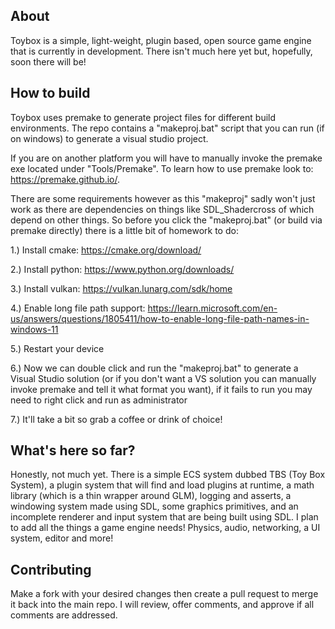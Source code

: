 ## About

Toybox is a simple, light-weight, plugin based, open source game engine that is currently in development.
There isn't much here yet but, hopefully, soon there will be!

## How to build

Toybox uses premake to generate project files for different build environments.
The repo contains a "makeproj.bat" script that you can run (if on windows) to generate a visual studio project.

If you are on another platform you will have to manually invoke the premake exe located under "Tools/Premake".
To learn how to use premake look to: https://premake.github.io/.

There are some requirements however as this "makeproj" sadly won't just work as there are dependencies on things like SDL_Shadercross of which depend on other things.
So before you click the "makeproj.bat" (or build via premake directly) there is a little bit of homework to do:

1.) Install cmake: https://cmake.org/download/

2.) Install python: https://www.python.org/downloads/

3.) Install vulkan: https://vulkan.lunarg.com/sdk/home

4.) Enable long file path support: https://learn.microsoft.com/en-us/answers/questions/1805411/how-to-enable-long-file-path-names-in-windows-11

5.) Restart your device

6.) Now we can double click and run the "makeproj.bat" to generate a Visual Studio solution (or if you don't want a VS solution you can manually invoke premake and tell it what format you want), if it fails to run you may need to right click and run as administrator

7.) It'll take a bit so grab a coffee or drink of choice!

## What's here so far?

Honestly, not much yet. There is a simple ECS system dubbed TBS (Toy Box System), a plugin system that will find and load plugins at runtime, a math library (which is a thin wrapper around GLM), logging and asserts, a windowing system made using SDL, some graphics primitives, and an incomplete renderer and input system that are being built using SDL. I plan to add all the things a game engine needs! Physics, audio, networking, a UI system, editor and more!

## Contributing

Make a fork with your desired changes then create a pull request to merge it back into the main repo.
I will review, offer comments, and approve if all comments are addressed.
